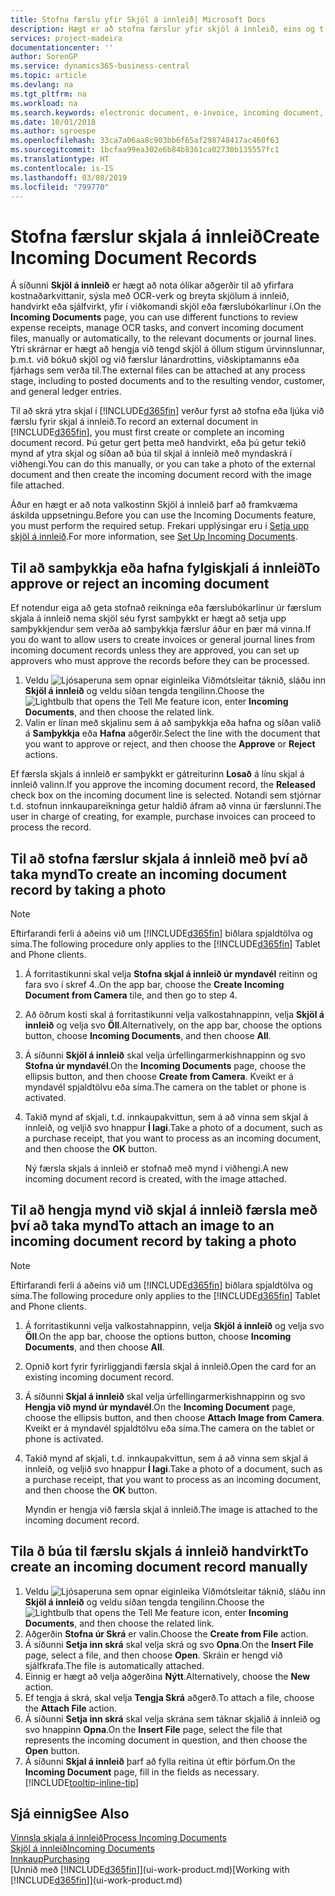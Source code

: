 ```yaml
---
title: Stofna færslu yfir Skjöl á innleið| Microsoft Docs
description: Hægt er að stofna færslur yfir skjöl á innleið, eins og t.d. rafræna reikninga, og stjórna OCR-verkum, netviðskiptum og skjalaskiptum.
services: project-madeira
documentationcenter: ''
author: SorenGP
ms.service: dynamics365-business-central
ms.topic: article
ms.devlang: na
ms.tgt_pltfrm: na
ms.workload: na
ms.search.keywords: electronic document, e-invoice, incoming document, OCR, ecommerce, document exchange, import invoice
ms.date: 10/01/2018
ms.author: sgroespe
ms.openlocfilehash: 33ca7a06aa8c903bb6f65af298748417ac460f63
ms.sourcegitcommit: 1bcfaa99ea302e6b84b8361ca02730b135557fc1
ms.translationtype: HT
ms.contentlocale: is-IS
ms.lasthandoff: 03/08/2019
ms.locfileid: "799770"
---
```

# <a name="create-incoming-document-records"></a><span data-ttu-id="d561b-103">Stofna færslur skjala á innleið</span><span class="sxs-lookup"><span data-stu-id="d561b-103">Create Incoming Document Records</span></span>
<span data-ttu-id="d561b-104">Á síðunni **Skjöl á innleið** er hægt að nota ólíkar aðgerðir til að yfirfara kostnaðarkvittanir, sýsla með OCR-verk og breyta skjölum á innleið, handvirkt eða sjálfvirkt, yfir í viðkomandi skjöl eða færslubókarlínur í.</span><span class="sxs-lookup"><span data-stu-id="d561b-104">On the **Incoming Documents** page, you can use different functions to review expense receipts, manage OCR tasks, and convert incoming document files, manually or automatically, to the relevant documents or journal lines.</span></span> <span data-ttu-id="d561b-105">Ytri skrárnar er hægt að hengja við tengd skjöl á öllum stigum úrvinnslunnar, þ.m.t. við bókuð skjöl og við færslur lánardrottins, viðskiptamanns eða fjárhags sem verða til.</span><span class="sxs-lookup"><span data-stu-id="d561b-105">The external files can be attached at any process stage, including to posted documents and to the resulting vendor, customer, and general ledger entries.</span></span>

<span data-ttu-id="d561b-106">Til að skrá ytra skjal í [!INCLUDE[d365fin](includes/d365fin_md.md)] verður fyrst að stofna eða ljúka við færslu fyrir skjal á innleið.</span><span class="sxs-lookup"><span data-stu-id="d561b-106">To record an external document in [!INCLUDE[d365fin](includes/d365fin_md.md)], you must first create or complete an incoming document record.</span></span> <span data-ttu-id="d561b-107">Þú getur gert þetta með handvirkt, eða þú getur tekið mynd af ytra skjal og síðan að búa til skjal á innleið með myndaskrá í viðhengi.</span><span class="sxs-lookup"><span data-stu-id="d561b-107">You can do this manually, or you can take a photo of the external document and then create the incoming document record with the image file attached.</span></span>

<span data-ttu-id="d561b-108">Áður en hægt er að nota valkostinn Skjöl á innleið þarf að framkvæma áskilda uppsetningu.</span><span class="sxs-lookup"><span data-stu-id="d561b-108">Before you can use the Incoming Documents feature, you must perform the required setup.</span></span> <span data-ttu-id="d561b-109">Frekari upplýsingar eru í [Setja upp skjöl á innleið](across-how-setup-income-documents.md).</span><span class="sxs-lookup"><span data-stu-id="d561b-109">For more information, see [Set Up Incoming Documents](across-how-setup-income-documents.md).</span></span>

## <a name="to-approve-or-reject-an-incoming-document"></a><span data-ttu-id="d561b-110">Til að samþykkja eða hafna fylgiskjali á innleið</span><span class="sxs-lookup"><span data-stu-id="d561b-110">To approve or reject an incoming document</span></span>
<span data-ttu-id="d561b-111">Ef notendur eiga að geta stofnað reikninga eða færslubókarlínur úr færslum skjala á innleið nema skjöl séu fyrst samþykkt er hægt að setja upp samþykkjendur sem verða að samþykkja færslur áður en þær má vinna.</span><span class="sxs-lookup"><span data-stu-id="d561b-111">If you do want to allow users to create invoices or general journal lines from incoming document records unless they are approved, you can set up approvers who must approve the records before they can be processed.</span></span>

1. <span data-ttu-id="d561b-112">Veldu ![Ljósaperuna sem opnar eiginleika Viðmótsleitar](media/ui-search/search_small.png "Segðu mér hvað þú vilt gera") táknið, sláðu inn **Skjöl á innleið** og veldu síðan tengda tengilinn.</span><span class="sxs-lookup"><span data-stu-id="d561b-112">Choose the ![Lightbulb that opens the Tell Me feature](media/ui-search/search_small.png "Tell me what you want to do") icon, enter **Incoming Documents**, and then choose the related link.</span></span>
2. <span data-ttu-id="d561b-113">Valin er línan með skjalinu sem á að samþykkja eða hafna og síðan valið á **Samþykkja** eða **Hafna** aðgerðir.</span><span class="sxs-lookup"><span data-stu-id="d561b-113">Select the line with the document that you want to approve or reject, and then choose the **Approve** or **Reject** actions.</span></span>

<span data-ttu-id="d561b-114">Ef færsla skjals á innleið er samþykkt er gátreiturinn **Losað** á línu skjal á innleið valinn.</span><span class="sxs-lookup"><span data-stu-id="d561b-114">If you approve the incoming document record, the **Released** check box on the incoming document line is selected.</span></span> <span data-ttu-id="d561b-115">Notandi sem stjórnar t.d. stofnun innkaupareikninga getur haldið áfram að vinna úr færslunni.</span><span class="sxs-lookup"><span data-stu-id="d561b-115">The user in charge of creating, for example, purchase invoices can proceed to process the record.</span></span>

## <a name="to-create-an-incoming-document-record-by-taking-a-photo"></a><span data-ttu-id="d561b-116">Til að stofna færslur skjala á innleið með því að taka mynd</span><span class="sxs-lookup"><span data-stu-id="d561b-116">To create an incoming document record by taking a photo</span></span>
> [!NOTE]  
>   <span data-ttu-id="d561b-117">Eftirfarandi ferli á aðeins við um [!INCLUDE[d365fin](includes/d365fin_md.md)] biðlara spjaldtölva og síma.</span><span class="sxs-lookup"><span data-stu-id="d561b-117">The following procedure only applies to the [!INCLUDE[d365fin](includes/d365fin_md.md)] Tablet and Phone clients.</span></span>

1. <span data-ttu-id="d561b-118">Á forritastikunni skal velja **Stofna skjal á innleið úr myndavél** reitinn og fara svo í skref 4..</span><span class="sxs-lookup"><span data-stu-id="d561b-118">On the app bar, choose the **Create Incoming Document from Camera** tile, and then go to step 4.</span></span>
2. <span data-ttu-id="d561b-119">Að öðrum kosti skal á forritastikunni velja valkostahnappinn, velja **Skjöl á innleið** og velja svo **Öll**.</span><span class="sxs-lookup"><span data-stu-id="d561b-119">Alternatively, on the app bar, choose the options button, choose **Incoming Documents**, and then choose **All**.</span></span>
3. <span data-ttu-id="d561b-120">Á síðunni **Skjöl á innleið** skal velja úrfellingarmerkishnappinn og svo **Stofna úr myndavél**.</span><span class="sxs-lookup"><span data-stu-id="d561b-120">On the **Incoming Documents** page, choose the ellipsis button, and then choose **Create from Camera**.</span></span> <span data-ttu-id="d561b-121">Kveikt er á myndavél spjaldtölvu eða síma.</span><span class="sxs-lookup"><span data-stu-id="d561b-121">The camera on the tablet or phone is activated.</span></span>
4. <span data-ttu-id="d561b-122">Takið mynd af skjali, t.d. innkaupakvittun, sem á að vinna sem skjal á innleið, og veljið svo hnappur **Í lagi**.</span><span class="sxs-lookup"><span data-stu-id="d561b-122">Take a photo of a document, such as a purchase receipt, that you want to process as an incoming document, and then choose the **OK** button.</span></span>

    <span data-ttu-id="d561b-123">Ný færsla skjals á innleið er stofnað með mynd í viðhengi.</span><span class="sxs-lookup"><span data-stu-id="d561b-123">A new incoming document record is created, with the image attached.</span></span>

## <a name="to-attach-an-image-to-an-incoming-document-record-by-taking-a-photo"></a><span data-ttu-id="d561b-124">Til að hengja mynd við skjal á innleið færsla með því að taka mynd</span><span class="sxs-lookup"><span data-stu-id="d561b-124">To attach an image to an incoming document record by taking a photo</span></span>
> [!NOTE]  
>   <span data-ttu-id="d561b-125">Eftirfarandi ferli á aðeins við um [!INCLUDE[d365fin](includes/d365fin_md.md)] biðlara spjaldtölva og síma.</span><span class="sxs-lookup"><span data-stu-id="d561b-125">The following procedure only applies to the [!INCLUDE[d365fin](includes/d365fin_md.md)] Tablet and Phone clients.</span></span>

1. <span data-ttu-id="d561b-126">Á forritastikunni velja valkostahnappinn, velja **Skjöl á innleið** og velja svo **Öll**.</span><span class="sxs-lookup"><span data-stu-id="d561b-126">On the app bar, choose the options button, choose **Incoming Documents**, and then choose **All**.</span></span>
2. <span data-ttu-id="d561b-127">Opnið kort fyrir fyrirliggjandi færsla skjal á innleið.</span><span class="sxs-lookup"><span data-stu-id="d561b-127">Open the card for an existing incoming document record.</span></span>
3. <span data-ttu-id="d561b-128">Á síðunni **Skjal á innleið** skal velja úrfellingarmerkishnappinn og svo **Hengja við mynd úr myndavél**.</span><span class="sxs-lookup"><span data-stu-id="d561b-128">On the **Incoming Document** page, choose the ellipsis button, and then choose **Attach Image from Camera**.</span></span> <span data-ttu-id="d561b-129">Kveikt er á myndavél spjaldtölvu eða síma.</span><span class="sxs-lookup"><span data-stu-id="d561b-129">The camera on the tablet or phone is activated.</span></span>
4. <span data-ttu-id="d561b-130">Takið mynd af skjali, t.d. innkaupakvittun, sem á að vinna sem skjal á innleið, og veljið svo hnappur **Í lagi**.</span><span class="sxs-lookup"><span data-stu-id="d561b-130">Take a photo of a document, such as a purchase receipt, that you want to process as an incoming document, and then choose the **OK** button.</span></span>

    <span data-ttu-id="d561b-131">Myndin er hengja við færsla skjal á innleið.</span><span class="sxs-lookup"><span data-stu-id="d561b-131">The image is attached to the incoming document record.</span></span>

## <a name="to-create-an-incoming-document-record-manually"></a><span data-ttu-id="d561b-132">Tila ð búa til færslu skjals á innleið handvirkt</span><span class="sxs-lookup"><span data-stu-id="d561b-132">To create an incoming document record manually</span></span>
1. <span data-ttu-id="d561b-133">Veldu ![Ljósaperuna sem opnar eiginleika Viðmótsleitar](media/ui-search/search_small.png "Segðu mér hvað þú vilt gera") táknið, sláðu inn **Skjöl á innleið** og veldu síðan tengda tengilinn.</span><span class="sxs-lookup"><span data-stu-id="d561b-133">Choose the ![Lightbulb that opens the Tell Me feature](media/ui-search/search_small.png "Tell me what you want to do") icon, enter **Incoming Documents**, and then choose the related link.</span></span>
2. <span data-ttu-id="d561b-134">Aðgerðin **Stofna úr Skrá** er valin.</span><span class="sxs-lookup"><span data-stu-id="d561b-134">Choose the **Create from File** action.</span></span>  
3. <span data-ttu-id="d561b-135">Á síðunni **Setja inn skrá** skal velja skrá og svo **Opna**.</span><span class="sxs-lookup"><span data-stu-id="d561b-135">On the **Insert File** page, select a file, and then choose **Open**.</span></span> <span data-ttu-id="d561b-136">Skráin er hengd við sjálfkrafa.</span><span class="sxs-lookup"><span data-stu-id="d561b-136">The file is automatically attached.</span></span>
4. <span data-ttu-id="d561b-137">Einnig er hægt að velja aðgerðina **Nýtt**.</span><span class="sxs-lookup"><span data-stu-id="d561b-137">Alternatively, choose the **New** action.</span></span>
5. <span data-ttu-id="d561b-138">Ef tengja á skrá, skal velja **Tengja Skrá** aðgerð.</span><span class="sxs-lookup"><span data-stu-id="d561b-138">To attach a file, choose the **Attach File** action.</span></span>
6. <span data-ttu-id="d561b-139">Á síðunni **Setja inn skrá** skal velja skrána sem táknar skjalið á innleið og svo hnappinn **Opna**.</span><span class="sxs-lookup"><span data-stu-id="d561b-139">On the **Insert File** page, select the file that represents the incoming document in question, and then choose the **Open** button.</span></span>
7. <span data-ttu-id="d561b-140">Á síðunni **Skjal á innleið** þarf að fylla reitina út eftir þörfum.</span><span class="sxs-lookup"><span data-stu-id="d561b-140">On the **Incoming Document** page, fill in the fields as necessary.</span></span> [!INCLUDE[tooltip-inline-tip](includes/tooltip-inline-tip_md.md)]

## <a name="see-also"></a><span data-ttu-id="d561b-141">Sjá einnig</span><span class="sxs-lookup"><span data-stu-id="d561b-141">See Also</span></span>
[<span data-ttu-id="d561b-142">Vinnsla skjala á innleið</span><span class="sxs-lookup"><span data-stu-id="d561b-142">Process Incoming Documents</span></span>](across-process-income-documents.md)  
[<span data-ttu-id="d561b-143">Skjöl á innleið</span><span class="sxs-lookup"><span data-stu-id="d561b-143">Incoming Documents</span></span>](across-income-documents.md)  
[<span data-ttu-id="d561b-144">Innkaup</span><span class="sxs-lookup"><span data-stu-id="d561b-144">Purchasing</span></span>](purchasing-manage-purchasing.md)  
<span data-ttu-id="d561b-145">[Unnið með [!INCLUDE[d365fin](includes/d365fin_md.md)]](ui-work-product.md)</span><span class="sxs-lookup"><span data-stu-id="d561b-145">[Working with [!INCLUDE[d365fin](includes/d365fin_md.md)]](ui-work-product.md)</span></span>
